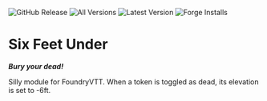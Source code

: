 ![GitHub Release](https://img.shields.io/github/release-date/Muttley/foundryvtt-six-feet-under)
![All Versions](https://img.shields.io/github/downloads/Muttley/foundryvtt-six-feet-under/total)
![Latest Version](https://img.shields.io/github/downloads/Muttley/foundryvtt-six-feet-under/latest/total)
![Forge Installs](https://img.shields.io/badge/dynamic/json?label=Forge%20Installs&query=package.installs&suffix=%25&url=https%3A%2F%2Fforge-vtt.com%2Fapi%2Fbazaar%2Fpackage%2Fsix-feet-under)


# Six Feet Under

***Bury your dead!***

Silly module for FoundryVTT.  When a token is toggled as dead, its elevation is set to -6ft.
